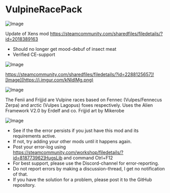 # VulpineRacePack

![Image](https://i.imgur.com/buuPQel.png)

Update of Xens mod
https://steamcommunity.com/sharedfiles/filedetails/?id=2018389163

- Should no longer get mood-debuf of insect meat
- Verified CE-support

![Image](https://i.imgur.com/pufA0kM.png)

	
https://steamcommunity.com/sharedfiles/filedetails/?id=2288125657]![Image](https://i.imgur.com/kNldlMg.png)


![Image](https://i.imgur.com/Z4GOv8H.png)


The Fenii and Frijjid are Vulpine races based on Fennec (Vulpes/Fennecus Zerpa) and arctic (Vulpes Lagopus) foxes respectively.
	 Uses the Alien Framework V2.0 by Erdelf and co.
	 Frijjid art by Mikerobe


![Image](https://i.imgur.com/PwoNOj4.png)



-  See if the the error persists if you just have this mod and its requirements active.
-  If not, try adding your other mods until it happens again.
-  Post your error-log using https://steamcommunity.com/workshop/filedetails/?id=818773962]HugsLib and command Ctrl+F12
-  For best support, please use the Discord-channel for error-reporting.
-  Do not report errors by making a discussion-thread, I get no notification of that.
-  If you have the solution for a problem, please post it to the GitHub repository.




